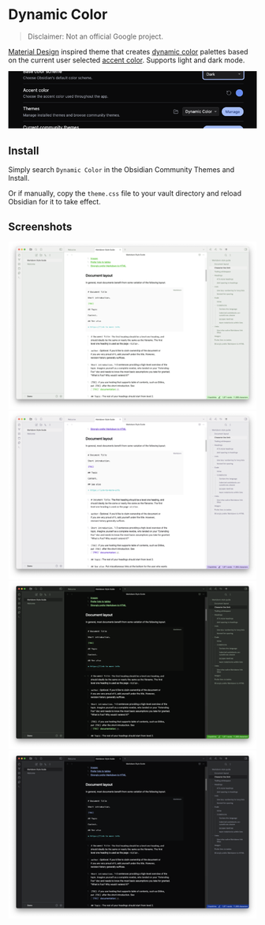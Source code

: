 # Dynamic Color

> Disclaimer: Not an official Google project.

[Material Design](https://material.io) inspired theme that creates [dynamic color](https://codepen.io/Rody-Davis/pen/LYojpXB?editors=1111) palettes based on the current user selected [accent color](https://docs.obsidian.md/Reference/CSS+variables/Foundations/Colors#Accent+color). Supports light and dark mode.

![Install in settings](screenshots/install.png)

## Install

Simply search `Dynamic Color` in the Obsidian Community Themes and Install.

Or if manually, copy the `theme.css` file to your vault directory and reload Obsidian for it to take effect.

## Screenshots

![Light Theme - Green](screenshots/light-green.png)
![Light Theme - Purple](screenshots/light-purple.png)
![Dark Theme - Green](screenshots/dark-green.png)
![Dark Theme - Blue](screenshots/dark-blue.png)
